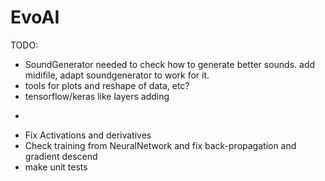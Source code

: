# EvoAI #

TODO:

* SoundGenerator needed to check how to generate better sounds.
       add midifile, adapt soundgenerator to work for it.
* tools for plots and reshape of data, etc?
* tensorflow/keras like layers adding
-
* Fix Activations and derivatives
* Check training from NeuralNetwork and fix back-propagation and gradient descend
* make unit tests 
